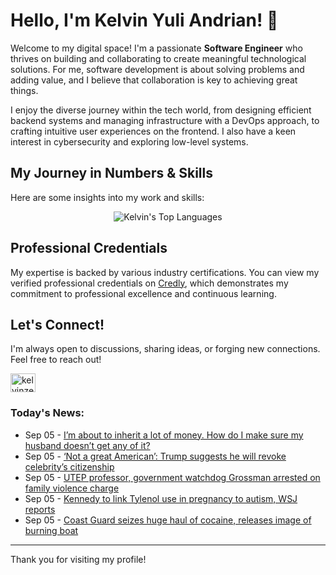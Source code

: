 # Hello, I'm Kelvin Yuli Andrian! 👋

Welcome to my digital space! I'm a passionate **Software Engineer** who thrives on building and collaborating to create meaningful technological solutions. For me, software development is about solving problems and adding value, and I believe that collaboration is key to achieving great things.

I enjoy the diverse journey within the tech world, from designing efficient backend systems and managing infrastructure with a DevOps approach, to crafting intuitive user experiences on the frontend. I also have a keen interest in cybersecurity and exploring low-level systems.

## My Journey in Numbers & Skills

Here are some insights into my work and skills:

<p align="center">
  <img src="https://github-readme-stats.vercel.app/api/top-langs/?username=kelvinzer0&layout=compact&theme=radical" alt="Kelvin's Top Languages" />
</p>

## Professional Credentials

My expertise is backed by various industry certifications. You can view my verified professional credentials on [Credly](https://www.credly.com/users/kelvin-yuli-andrian/badges), which demonstrates my commitment to professional excellence and continuous learning.

## Let's Connect!

I'm always open to discussions, sharing ideas, or forging new connections. Feel free to reach out!

<p align="left">
    <a href="https://linkedin.com/in/kelvinzero" target="blank"><img align="center" src="https://cdn.jsdelivr.net/npm/simple-icons@3.0.1/icons/linkedin.svg" alt="kelvinzero" height="30" width="40" /></a>
</p>

### Today's News:

<!-- feed start -->
- Sep 05 - [I’m about to inherit a lot of money. How do I make sure my husband doesn’t get any of it?](https://finance.yahoo.com/news/m-inherit-lot-money-sure-113000698.html)
- Sep 05 - [‘Not a great American’: Trump suggests he will revoke celebrity’s citizenship](https://www.yahoo.com/news/articles/not-great-american-trump-suggests-155702358.html)
- Sep 05 - [UTEP professor, government watchdog Grossman arrested on family violence charge](https://www.yahoo.com/news/articles/utep-professor-government-watchdog-grossman-180608329.html)
- Sep 05 - [Kennedy to link Tylenol use in pregnancy to autism, WSJ reports](https://www.yahoo.com/news/articles/kennedy-hhs-tylenol-pregnancy-autism-175002163.html)
- Sep 05 - [Coast Guard seizes huge haul of cocaine, releases image of burning boat](https://www.yahoo.com/news/articles/coast-guard-seizes-huge-haul-164552209.html)
<!-- feed end -->

---

Thank you for visiting my profile!
